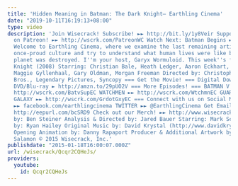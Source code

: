 ```yaml
---
title: 'Hidden Meaning in Batman: The Dark Knight– Earthling Cinema'
date: "2019-10-11T16:19:13+08:00"
type: video
description: 'Join Wisecrack! Subscribe! ►► http://bit.ly/1y8Veir Support Wisecrack
  on Patreon! ►► http://wscrk.com/PatreonWC Watch Next: Batman Begins ►► http://wscrk.com/BatBegEC
  Welcome to Earthling Cinema, where we examine the last remaining artifacts of a
  once-proud culture and try to understand what human lives were like before their
  planet was destroyed. I''m your host, Garyx Wormuloid. This week''s film: The Dark
  Knight (2008) Starring: Christian Bale, Heath Ledger, Aaron Eckhart, Michael Caine,
  Maggie Gyllenhaal, Gary Oldman, Morgan Freeman Directed by: Christopher Nolan Warner
  Bros., Legendary Pictures, Syncopy === Get the Movie! === Digital Download ► http://amzn.to/29pUmBF
  DVD/Blu-ray ► http://amzn.to/29pUO2V === More Episodes! === BATMAN V SUPERMAN ►►
  http://wscrk.com/BatvSupEC WATCHMEN ►► http://wscrk.com/WtchmnEC GUARDIANS OF THE
  GALAXY ►► http://wscrk.com/GrdotGxyEC === Connect with us on Social Media! === FACEBOOK
  ►► facebook.com/earthlingcinema TWITTER ►► @EarthlingCinema Get Email Alerts ►►
  http://eepurl.com/bcSRD9 Check out our Merch! ►► http://www.wisecrack.co/store Written
  by: Ben Steiner Analysis & Directed by: Jared Bauer Starring: Mark Schroeder Edited
  by: Ryan Hailey Original Music by: David Krystal (http://www.davidkrystalmusic.com)
  Opening Animation by: Danny Rapaport Producer & Additional Artwork by: Jacob S.
  Salamon © 2015 Wisecrack, Inc.'
publishdate: "2015-01-18T16:00:07.000Z"
url: /wisecrack/Qcqr2CQHeJs/
providers:
  youtube:
    id: Qcqr2CQHeJs
---
```

